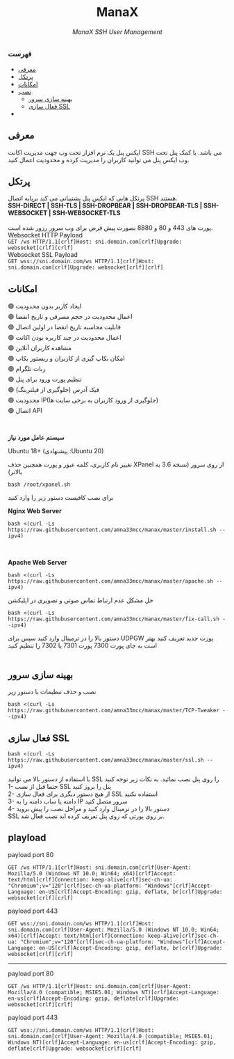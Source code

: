 
<h1 align="center"/>ManaX</h1>
<h6 align="center">ManaX SSH User Management<h6>
 


### فهرست
- [معرفی](#معرفی)<br>
- [پرتکل](#پرتکل-)<br>
- [امکانات](#امکانات)<br>
- [نصب](#نصب) <br>
  - [بهینه سازی سرور](#بهینه-سازی-سرور)<br>
  - [فعال سازی SSL](#فعال-سازی-ssl)<br>
-
 
## معرفی <br>
ایکس پنل یک نرم افزار تحت وب جهت مدیریت اکانت SSH می باشد. با کمک پنل تحت وب ایکس پنل می توانید کاربران را مدیریت کرده و محدودیت اعمال کنید.

## پرتکل <br>
پرتکل هایی که ایکس پنل پشتیبانی می کند برپایه اتصال SSH  هستند.<br>
**SSH-DIRECT | SSH-TLS | SSH-DROPBEAR | SSH-DROPBEAR-TLS | SSH-WEBSOCKET | SSH-WEBSOCKET-TLS** <br><br>
پورت های 443 و 80 و 8880 بصورت پیش فرض برای وب سرور رزور شده است. <br>
Websocket HTTP Payload<br>
`GET /ws HTTP/1.1[crlf]Host: sni.domain.com[crlf]Upgrade: websocket[crlf][crlf]` <br>
Websocket SSL Payload<br>
`GET wss://sni.domain.com/ws HTTP/1.1[crlf]Host: sni.domain.com[crlf]Upgrade: websocket[crlf][crlf]` <br>

## امکانات <br>
:green_circle: ایجاد کاربر بدون محدودیت <br>
:green_circle: اعمال محدودیت در حجم مصرفی و تاریخ انقضا<br>
:green_circle: قابلیت محاسبه تاریخ انقضا در اولین اتصال<br>
:green_circle: اعمال محدودیت در چند کاربره بودن اکانت<br>
:green_circle: مشاهده کاربران آنلاین<br>
:green_circle: امکان بکاپ گیری از کاربران و ریستور بکاپ<br>
:green_circle: ربات تلگرام <br>
:green_circle: تنظیم پورت ورود برای پنل<br>
:green_circle: فیک آدرس (جلوگیری از فیلترینگ) <br>
:green_circle: محدودیت IP(جلوگیری از ورود کاربران به برخی سایت ها)<br>
:green_circle: اتصال API<br>


#


**سیستم عامل مورد نیاز**

Ubuntu 18+ (پیشنهادی :Ubuntu 20)<br>

تغییر نام کاربری، کلمه عبور و پورت همچنین حذف XPanel از روی سرور (نسخه 3.6 به بالاتر)
```
bash /root/xpanel.sh
```
برای نصب کافیست دستور زیر را وارد کنید<br>

**Nginx Web Server**

```
bash <(curl -Ls https://raw.githubusercontent.com/amna33mcc/manax/master/install.sh --ipv4)
```
<br>

**Apache Web Server**

```
bash <(curl -Ls https://raw.githubusercontent.com/amna33mcc/manax/master/apache.sh --ipv4)
```

حل مشکل عدم ارتباط  تماس صوتی و تصویری در اپلیکشن
```
bash <(curl -Ls https://raw.githubusercontent.com/amna33mcc/manax/master/fix-call.sh --ipv4)
```
دستور بالا را در ترمینال وارد کنید سپس برای UDPGW پورت جدید تعریف کنید بهتر است به جای پورت 7300 پورت 7301 یا 7302 را تنظیم کنید
<br>
<br>

## بهینه سازی سرور
نصب و حذف تنظیمات با دستور زیر 
```
bash <(curl -Ls https://raw.githubusercontent.com/amna33mcc/manax/master/TCP-Tweaker --ipv4)
```
## فعال سازی SSL
```
bash <(curl -Ls https://raw.githubusercontent.com/amna33mcc/manax/master/ssl.sh --ipv4)
```
با استفاده از دستور بالا می توانید SSL را روی پنل نصب نمائید. به نکات زیر توجه کنید <br>
1- حتما قبل از نصب SSL پنل را بروز کنید<br>
2- از هیچ دستور دیگری برای فعال سازی SSL استفاده نکنید<br>
3- دامنه یا ساب دامنه را به IP سرور متصل کنید <br>
4- دستور بالا را در ترمینال وارد کنید و مراحل نصب را پیش بروید<br>
SSL بر روی پورتی که روی پنل تعریف کرده اید نصب فعال شد. <br>




## playload
payload port 80

`GET /ws HTTP/1.1[crlf]Host: sni.domain.com[crlf]User-Agent: Mozilla/5.0 (Windows NT 10.0; Win64; x64)[crlf]Accept: text/html[crlf]Connection: keep-alive[crlf]sec-ch-ua: "Chromium";v="120"[crlf]sec-ch-ua-platform: "Windows"[crlf]Accept-Language: en-US[crlf]Accept-Encoding: gzip, deflate, br[crlf]Upgrade: websocket[crlf][crlf]`

payload port 443

`GET wss://sni.domain.com/ws HTTP/1.1[crlf]Host: sni.domain.com[crlf]User-Agent: Mozilla/5.0 (Windows NT 10.0; Win64; x64)[crlf]Accept: text/html[crlf]Connection: keep-alive[crlf]sec-ch-ua: "Chromium";v="120"[crlf]sec-ch-ua-platform: "Windows"[crlf]Accept-Language: en-US[crlf]Accept-Encoding: gzip, deflate, br[crlf]Upgrade: websocket[crlf][crlf]`

------------------

payload port 80

`GET /ws HTTP/1.1[crlf]Host: sni.domain.com[crlf]User-Agent: Mozilla/4.0 (compatible; MSIE5.01; Windows NT)[crlf]Accept-Language: en-us[crlf]Accept-Encoding: gzip, deflate[crlf]Upgrade: websocket[crlf][crlf]`

payload port 443

`GET wss://sni.domain.com/ws HTTP/1.1[crlf]Host: sni.domain.com[crlf]User-Agent: Mozilla/4.0 (compatible; MSIE5.01; Windows NT)[crlf]Accept-Language: en-us[crlf]Accept-Encoding: gzip, deflate[crlf]Upgrade: websocket[crlf][crlf]`


